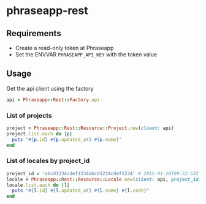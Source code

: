 # phraseapp-rest

## Requirements
- Create a read-only token at Phraseapp
- Set the ENVVAR `PHRASEAPP_API_KEY` with the token value

## Usage
Get the api client using the factory
```ruby
api = Phraseapp::Rest::Factory.api
```
### List of projects
```ruby
project = Phraseapp::Rest::Resource::Project.new(client: api)
project.list.each do |p|
  puts "#{p.id} #{p.updated_at} #{p.name}"
end
```
### List of locales by project_id
```ruby
project_id = 'abcd1234cdef1234abcd1234cdef1234' # 2015-01-28T09:52:53Z My Android Project
locale = Phraseapp::Rest::Resource::Locale.new(client: api, project_id: project_id)
locale.list.each do |l|
  puts "#{l.id} #{l.updated_at} #{l.name} #{l.code}"
end
```
